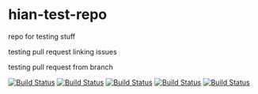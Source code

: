 # hian-test-repo

repo for testing stuff

testing pull request linking issues

testing pull request from branch

[![Build Status](http://kjenkins2.ddns.net:10000/buildStatus/icon?job=postknight-2-dev-android-pipeline&subject=dev-android)](http://kjenkins2.ddns.net:10000/view/Postknight%202/job/postknight-2-dev-android-pipeline/)
[![Build Status](http://kjenkins2.ddns.net:10000/buildStatus/icon?job=postknight-2-internal-android-pipeline&subject=internal-android)](http://kjenkins2.ddns.net:10000/view/Postknight%202/job/postknight-2-internal-android-pipeline/)
[![Build Status](http://kjenkins2.ddns.net:10000/buildStatus/icon?job=postknight-2-staging-android-pipeline&subject=staging-android)](http://kjenkins2.ddns.net:10000/job/postknight-2-staging-android-pipeline/)
[![Build Status](http://kjenkins2.ddns.net:10000/buildStatus/icon?job=postknight-2-production-android-pipeline&subject=production-android)](http://kjenkins2.ddns.net:10000/job/postknight-2-production-android-pipeline/)
[![Build Status](http://kjenkins2.ddns.net:10000/buildStatus/icon?job=postknight-2-hotfix-android-pipeline&subject=hotfix-android)](http://kjenkins2.ddns.net:10000/job/postknight-2-hotfix-android-pipeline/)
